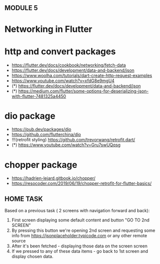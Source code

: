 ## MODULE 5

# Networking in Flutter 
 
# http and convert packages
 - https://flutter.dev/docs/cookbook/networking/fetch-data
 - https://flutter.dev/docs/development/data-and-backend/json
 - https://www.woolha.com/tutorials/dart-create-http-request-examples
 - https://www.youtube.com/watch?v=xfdG8e9mgU4
 - (*) https://flutter.dev/docs/development/data-and-backend/json
 - (*) https://medium.com/flutter/some-options-for-deserializing-json-with-flutter-7481325a4450

# dio package
 - https://pub.dev/packages/dio
 - https://github.com/flutterchina/dio
 - !!!(retrofit styling) https://github.com/trevorwang/retrofit.dart/
 - (*) https://www.youtube.com/watch?v=Gru7swUQqsg
 
# chopper package
 - https://hadrien-lejard.gitbook.io/chopper/
 - https://resocoder.com/2019/06/19/chopper-retrofit-for-flutter-basics/

## HOME TASK

Based on a previous task ( 2 screens with navigation forward and back):
1. First screen displaying some default content and button "GO TO 2nd SCREEN"
2. By pressing this button we're opening 2nd screen and requesting some info from 
https://jsonplaceholder.typicode.com or any other remote source
3. After it's been fetched - displaying those data on the screen screen
4. If we pressed to any of these data items - go back to 1st screen and
display chosen data.

